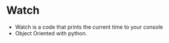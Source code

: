 # Watch
- Watch is a code that prints the current time to your console
- Object Oriented with python.
